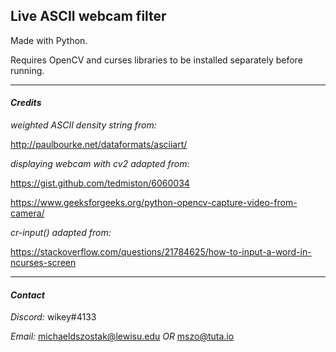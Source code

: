 ## **Live ASCII webcam filter**

Made with Python.

Requires OpenCV and curses libraries to be installed separately before running.


---


#### ***Credits***


*weighted ASCII density string from:* 

http://paulbourke.net/dataformats/asciiart/


*displaying webcam with cv2 adapted from:*

https://gist.github.com/tedmiston/6060034

https://www.geeksforgeeks.org/python-opencv-capture-video-from-camera/


*cr-input() adapted from:*

https://stackoverflow.com/questions/21784625/how-to-input-a-word-in-ncurses-screen


---


#### ***Contact***

*Discord:*  wikey#4133

*Email:*  michaeldszostak@lewisu.edu  *OR*  mszo@tuta.io
